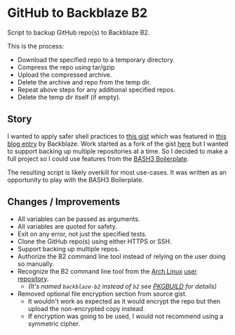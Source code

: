 # GitHub to Backblaze B2 #

Script to backup GitHub repo(s) to Backblaze B2.

This is the process:

* Download the specified repo to a temporary directory.
* Compress the repo using tar/gzip
* Upload the compressed archive.
* Delete the archive and repo from the temp dir.
* Repeat above steps for any additional specified repos.
* Delete the temp dir itself (if empty).

## Story ##

I wanted to apply safer shell practices to [this gist](https://gist.github.com/nilayp/a2719ca5695c1d5a56c556e89207577d) which was featured in [this blog entry](https://www.backblaze.com/blog/backing-up-github-to-cloud-storage/) by Backblaze. Work started as a fork of the gist [here](https://gist.github.com/2Shirt/6270696b857cecdf4a6d0d4f4fedeb3b) but I wanted to support backing up multiple repositories at a time. So I decided to make a full project so I could use features from the [BASH3 Boilerplate](http://bash3boilerplate.sh/).

The resulting script is likely overkill for most use-cases. It was written as an opportunity to play with the BASH3 Boilerplate.

## Changes / Improvements ##

* All variables can be passed as arguments.
* All variables are quoted for safety.
* Exit on any error, not just the specified tests.
* Clone the GitHub repo(s) using either HTTPS or SSH.
* Support backing up multiple repos.
* Authorize the B2 command line tool instead of relying on the user doing so manually.
* Recognize the B2 command line tool from the [Arch Linux](https://www.archlinux.org/) [user repository](https://aur.archlinux.org/).
  * _(It's named `backblaze-b2` instead of `b2` see [PKGBUILD](https://aur.archlinux.org/cgit/aur.git/tree/PKGBUILD?h=backblaze-b2) for details)_
* Removed optional file encryption section from source gist.
  * It wouldn't work as expected as it would encrypt the repo but then upload the non-encrypted copy instead.
  * If encryption was going to be used, I would not recommend using a symmetric cipher.
